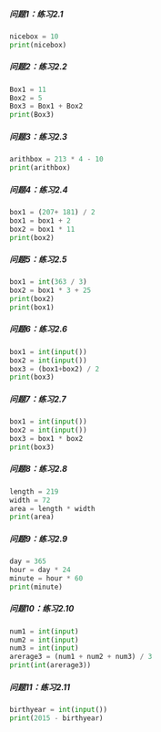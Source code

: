 ##### 问题1：练习2.1

```python
nicebox = 10
print(nicebox)
```

##### 问题2：练习2.2
```python
Box1 = 11
Box2 = 5
Box3 = Box1 + Box2
print(Box3)
```
##### 问题3：练习2.3
```python
arithbox = 213 * 4 - 10
print(arithbox)
```
##### 问题4：练习2.4
```python
box1 = (207+ 181) / 2
box1 = box1 + 2
box2 = box1 * 11
print(box2)
```
##### 问题5：练习2.5
```python
box1 = int(363 / 3)
box2 = box1 * 3 + 25
print(box2)
print(box1)
```
##### 问题6：练习2.6
```python
box1 = int(input())
box2 = int(input())
box3 = (box1+box2) / 2
print(box3)
```
##### 问题7：练习2.7
```python
box1 = int(input())
box2 = int(input())
box3 = box1 * box2
print(box3)
```
##### 问题8：练习2.8
```python
length = 219
width = 72
area = length * width
print(area)
```
##### 问题9：练习2.9
```python
day = 365
hour = day * 24
minute = hour * 60
print(minute)
```
##### 问题10：练习2.10
```python
num1 = int(input)
num2 = int(input)
num3 = int(input)
arerage3 = (num1 + num2 + num3) / 3
print(int(arerage3))
```
##### 问题11：练习2.11
```python
birthyear = int(input())
print(2015 - birthyear)
```

